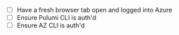- [ ] Have a fresh browser tab open and logged into Azure
- [ ] Ensure Pulumi CLI is auth'd
- [ ] Ensure AZ CLI is auth'd